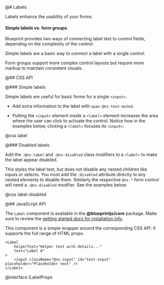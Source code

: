@# Labels

Labels enhance the usability of your forms.

<div class="@ns-callout @ns-intent-success @ns-icon-comparison">
    <h4 class="@ns-callout-title">Simple labels vs. form groups</h4>
    <p>Blueprint provides two ways of connecting label text to control fields, depending on the complexity of the control.</p>
    <p>Simple labels are a basic way to connect a label with a single control.</p>
    <p>Form groups support more complex control layouts but require more markup to maintain consistent visuals.</p>
</div>

@## CSS API

@### Simple labels

Simple labels are useful for basic forms for a single `<input>`.

- Add extra information to the label with `span.@ns-text-muted`.

- Putting the `<input>` element _inside_ a `<label>` element increases the area where the user
can click to activate the control. Notice how in the examples below, clicking a `<label>` focuses its `<input>`.

@css label

@### Disabled labels

Add the `.@ns-label` and `.@ns-disabled` class modifiers to a `<label>` to make the label appear
disabled.

This styles the label text, but does not disable any nested children like inputs or selects. You
must add the `:disabled` attribute directly to any nested elements to disable them. Similarly the respective
`@ns-*` form control will need a `.@ns-disabled` modifier. See the examples below.

@css label-disabled

@## JavaScript API

The `Label` component is available in the __@blueprintjs/core__ package. Make sure to review the [getting started docs for installation info](#blueprint/getting-started).

This component is a simple wrapper around the corresponding CSS API. It supports the full range of HTML props.

```tsx
<Label
    helperText="Helper text with details..."
    text="Label A"
>
    <input className="@ns-input" id="text-input" placeholder="Placeholder text" />
</Label>
```

@interface ILabelProps

